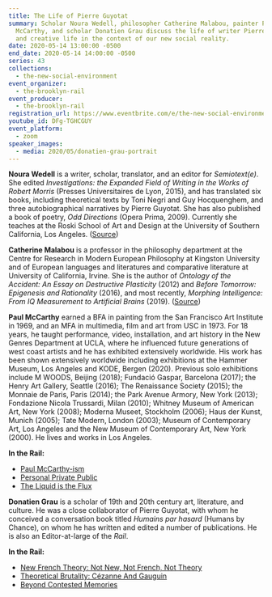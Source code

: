 ```yaml
---
title: The Life of Pierre Guyotat
summary: Scholar Noura Wedell, philosopher Catherine Malabou, painter Paul
  McCarthy, and scholar Donatien Grau discuss the life of writer Pierre Guyotat
  and creative life in the context of our new social reality.
date: 2020-05-14 13:00:00 -0500
end_date: 2020-05-14 14:00:00 -0500
series: 43
collections:
  - the-new-social-environment
event_organizer:
  - the-brooklyn-rail
event_producer:
  - the-brooklyn-rail
registration_url: https://www.eventbrite.com/e/the-new-social-environment-43-the-life-of-pierre-guyotat-tickets-104673182306#
youtube_id: DFg-TGHCGUY
event_platform:
  - zoom
speaker_images:
  - media: 2020/05/donatien-grau-portrait
---
```

**Noura Wedell** is a writer, scholar, translator, and an editor for *Semiotext(e)*. She edited *Investigations: the Expanded Field of Writing in the Works of Robert Morris* (Presses Universitaires de Lyon, 2015), and has translated six books, including theoretical texts by Toni Negri and Guy Hocquenghem, and three autobiographical narratives by Pierre Guyotat. She has also published a book of poetry, *Odd Directions* (Opera Prima, 2009). Currently she teaches at the Roski School of Art and Design at the University of Southern California, Los Angeles. ([Source](https://lareviewofbooks.org/contributor/noura-wedell/))

**Catherine Malabou** is a professor in the philosophy department at the Centre for Research in Modern European Philosophy at Kingston University and of European languages and literatures and comparative literature at University of California, Irvine. She is the author of *Ontology of the Accident: An Essay on Destructive Plasticity* (2012) and *Before Tomorrow: Epigenesis and Rationality* (2016), and most recently, *Morphing Intelligence: From IQ Measurement to Artificial Brains* (2019). ([Source](https://criticalinquiry.uchicago.edu/critical_inquiry_presents_catherine_malabou_on_foucaults_last_seminars/))

**Paul McCarthy** earned a BFA in painting from the San Francisco Art Institute in 1969, and an MFA in multimedia, film and art from USC in 1973. For 18 years, he taught performance, video, installation, and art history in the New Genres Department at UCLA, where he influenced future generations of west coast artists and he has exhibited extensively worldwide. His work has been shown extensively worldwide including exhibitions at the Hammer Museum, Los Angeles and KODE, Bergen (2020). Previous solo exhibitions include M WOODS, Beijing (2018); Fundació Gaspar, Barcelona (2017); the Henry Art Gallery, Seattle (2016); The Renaissance Society (2015); the Monnaie de Paris, Paris (2014); the Park Avenue Armory, New York (2013); Fondazione Nicola Trussardi, Milan (2010); Whitney Museum of American Art, New York (2008); Moderna Museet, Stockholm (2006); Haus der Kunst, Munich (2005); Tate Modern, London (2003); Museum of Contemporary Art, Los Angeles and the New Museum of Contemporary Art, New York (2000). He lives and works in Los Angeles.

**In the Rail:**

* [Paul McCarthy-ism](https://brooklynrail.org/2001/05/art/paul-mccarthy-ism)
* [Personal Private Public](https://brooklynrail.org/2019/10/artseen/Personal-Private-Public)
* [The Liquid is the Flux](https://brooklynrail.org/2013/06/art/the-liquid-is-the-fluxpaul-mccarthy-with-jarrett-earnest)

**Donatien Grau**  is a scholar of 19th and 20th century art, literature, and culture. He was a close collaborator of Pierre Guyotat, with whom he conceived a conversation book titled *Humains par hasard*  (Humans by Chance), on whom he has written and edited a number of publications. He is also an Editor-at-large of the *Rail*.

**In the Rail:**

* [New French Theory: Not New, Not French, Not Theory](https://brooklynrail.org/2016/09/editorsmessage/not-new-not-french-not-theory)
* [Theoretical Brutality: Cézanne And Gauguin](https://brooklynrail.org/2014/02/criticspage/theoretical-brutality-czanne-and-gauguin)
* [Beyond Contested Memories](https://brooklynrail.org/2020/03/film/Beyond-Contested-Memories-Marc-Ball-Karim-Misk-and-Pierre-Singaravlous-Dcolonisations)
